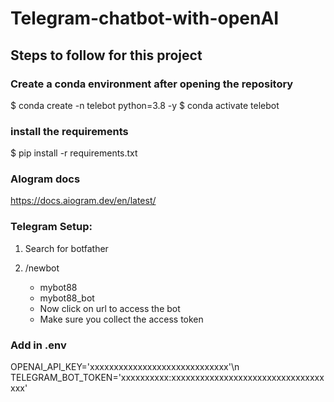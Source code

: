 # Telegram-chatbot-with-openAI

## Steps to follow for this project

### Create a conda environment after opening the repository

$ conda create -n telebot python=3.8 -y
$ conda activate telebot


### install the requirements

$ pip install -r requirements.txt

### AIogram docs
https://docs.aiogram.dev/en/latest/

### Telegram Setup:

1. Search for botfather
2. /newbot
   - mybot88
   - mybot88_bot

   * Now click on url to access the bot
   * Make sure you collect the access token


### Add in .env

OPENAI_API_KEY='xxxxxxxxxxxxxxxxxxxxxxxxxxxxx'\n
TELEGRAM_BOT_TOKEN='xxxxxxxxxx:xxxxxxxxxxxxxxxxxxxxxxxxxxxxxxxxxxx'


